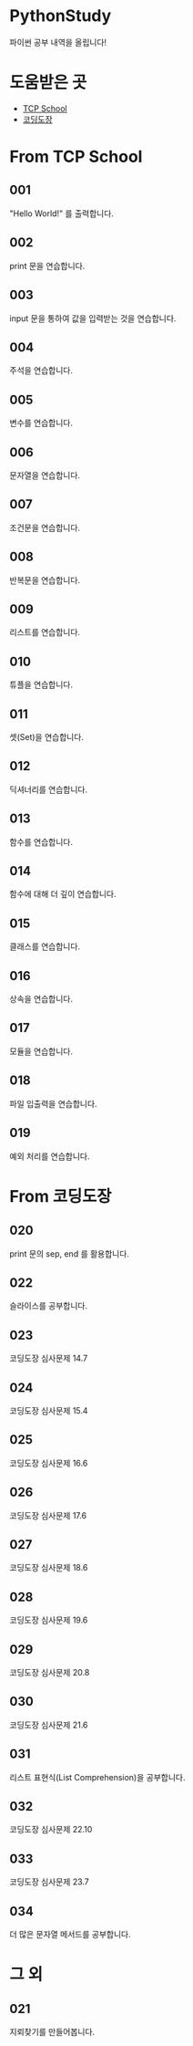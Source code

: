 # PythonStudy
파이썬 공부 내역을 올립니다!


# 도움받은 곳
* [TCP School](http://tcpschool.com/python2018/intro)
* [코딩도장](https://dojang.io/course/view.php?id=7)


# From TCP School

## 001
"Hello World!" 를 출력합니다.

## 002
print 문을 연습합니다.

## 003
input 문을 통하여 값을 입력받는 것을 연습합니다.

## 004
주석을 연습합니다.

## 005
변수를 연습합니다.

## 006
문자열을 연습합니다.

## 007
조건문을 연습합니다.

## 008
반복문을 연습합니다.

## 009
리스트를 연습합니다.

## 010
튜플을 연습합니다.

## 011
셋(Set)을 연습합니다.

## 012
딕셔너리를 연습합니다.

## 013
함수를 연습합니다.

## 014
함수에 대해 더 깊이 연습합니다.

## 015
클래스를 연습합니다.

## 016
상속을 연습합니다.

## 017
모듈을 연습합니다.

## 018
파일 입출력을 연습합니다.

## 019
예외 처리를 연습합니다.


# From 코딩도장

## 020
print 문의 sep, end 를 활용합니다.

## 022
슬라이스를 공부합니다.

## 023
코딩도장 심사문제 14.7

## 024
코딩도장 심사문제 15.4

## 025
코딩도장 심사문제 16.6

## 026
코딩도장 심사문제 17.6

## 027
코딩도장 심사문제 18.6

## 028
코딩도장 심사문제 19.6

## 029
코딩도장 심사문제 20.8

## 030
코딩도장 심사문제 21.6

## 031
리스트 표현식(List Comprehension)을 공부합니다.

## 032
코딩도장 심사문제 22.10

## 033
코딩도장 심사문제 23.7

## 034
더 많은 문자열 메서드를 공부합니다.


# 그 외

## 021
지뢰찾기를 만들어봅니다.